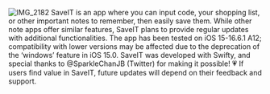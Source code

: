 ![IMG_2182](https://github.com/Samo007Az/SaveIT/assets/111131419/14734820-5eaa-40c8-a751-16c430ad351b)
SaveIT is an app where you can input code, your shopping list, or other important notes to remember, then easily save them. While 
other note apps offer similar features, SaveIT plans to provide regular updates with additional functionalities. The app has been tested on iOS 15-16.6.1 A12; compatibility with lower versions may be affected due to the deprecation of the ‘windows’ feature in iOS 15.0. SaveIT was developed with Swifty, and special thanks to @SparkleChanJB (Twitter) for making it possible! 💗 If users find value in SaveIT, future updates will depend on their feedback and support.
